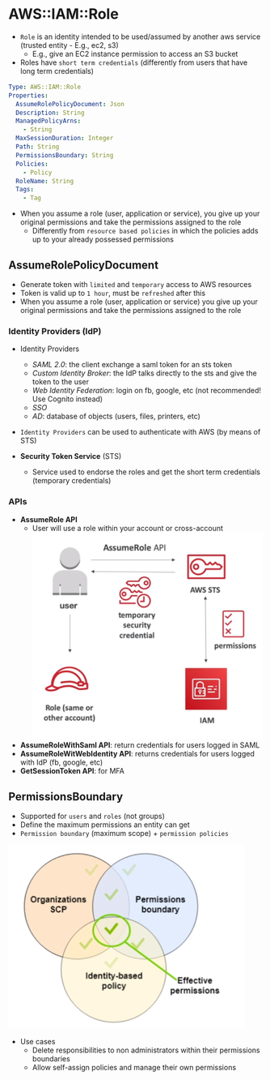 # AWS::IAM::Role

- `Role` is an identity intended to be used/assumed by another aws service (trusted entity - E.g., ec2, s3)
  - E.g., give an EC2 instance permission to access an S3 bucket
- Roles have `short term credentials` (differently from users that have long term credentials)

```yaml
Type: AWS::IAM::Role
Properties:
  AssumeRolePolicyDocument: Json
  Description: String
  ManagedPolicyArns:
    - String
  MaxSessionDuration: Integer
  Path: String
  PermissionsBoundary: String
  Policies:
    - Policy
  RoleName: String
  Tags:
    - Tag
```

- When you assume a role (user, application or service), you give up your original permissions and take the permissions assigned to the role
  - Differently from `resource based policies` in which the policies adds up to your already possessed permissions

## AssumeRolePolicyDocument

- Generate token with `limited` and `temporary` access to AWS resources
- Token is valid up to `1 hour`, must be `refreshed` after this
- When you assume a role (user, application or service) you give up your original permissions and take the permissions assigned to the role

### Identity Providers (IdP)

- Identity Providers
  - _SAML 2.0_: the client exchange a saml token for an sts token
  - _Custom Identity Broker_: the IdP talks directly to the sts and give the token to the user
  - _Web Identity Federation_: login on fb, google, etc (not recommended! Use Cognito instead)
  - _SSO_
  - _AD_: database of objects (users, files, printers, etc)

- `Identity Providers` can be used to authenticate with AWS (by means of STS)

- **Security Token Service** (STS)
  - Service used to endorse the roles and get the short term credentials (temporary credentials)

### APIs

- **AssumeRole API**
  - User will use a role within your account or cross-account
    ![AssumeRole](.images/sts-assume-role.png)
- **AssumeRoleWithSaml API**: return credentials for users logged in SAML
- **AssumeRoleWitWebIdentity API**: returns credentials for users logged with IdP (fb, google, etc)
- **GetSessionToken API**: for MFA

## PermissionsBoundary

- Supported for `users` and `roles` (not groups)
- Define the maximum permissions an entity can get
- `Permission boundary` (maximum scope) + `permission policies`

![Permission Boundaries](.images/iam-permission-boundaries.png)

- Use cases
  - Delete responsibilities to non administrators within their permissions boundaries
  - Allow self-assign policies and manage their own permissions
